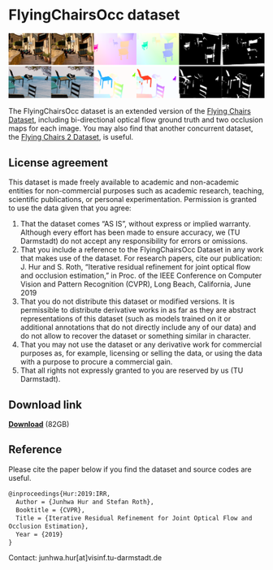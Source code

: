 # FlyingChairsOcc dataset

<img src=demo_img.png>

The FlyingChairsOcc dataset is an extended version of the <a href="https://lmb.informatik.uni-freiburg.de/resources/datasets/FlyingChairs.en.html" target="_blank">Flying Chairs Dataset</a>, including bi-directional optical flow ground truth and two occlusion maps for each image.
You may also find that another concurrent dataset, the <a href="https://lmb.informatik.uni-freiburg.de/resources/datasets/FlyingChairs.en.html" target="_blank">Flying Chairs 2 Dataset</a>, is useful.


## License agreement

This dataset is made freely available to academic and non-academic entities for non-commercial purposes such as academic research, teaching, scientific publications, or personal experimentation. Permission is granted to use the data given that you agree:

1. That the dataset comes “AS IS”, without express or implied warranty. Although every effort has been made to ensure accuracy, we (TU Darmstadt) do not accept any responsibility for errors or omissions.
2. That you include a reference to the FlyingChairsOcc Dataset in any work that makes use of the dataset. For research papers, cite our publication: J. Hur and S. Roth, “Iterative residual refinement for joint optical flow and occlusion estimation,” in Proc. of the IEEE Conference on Computer Vision and Pattern Recognition (CVPR), Long Beach, California, June 2019
3. That you do not distribute this dataset or modified versions. It is permissible to distribute derivative works in as far as they are abstract representations of this dataset (such as models trained on it or additional annotations that do not directly include any of our data) and do not allow to recover the dataset or something similar in character.
4. That you may not use the dataset or any derivative work for commercial purposes as, for example, licensing or selling the data, or using the data with a purpose to procure a commercial gain.
5. That all rights not expressly granted to you are reserved by us (TU Darmstadt).


## Download link

<a href="https://www.dropbox.com/s/x13u3nd2p5r5rz0/FlyingChairsOcc.tar.gz?dl=0" target="_blank"><b>Download</b></a>
(82GB)


## Reference

Please cite the paper below if you find the dataset and source codes are useful.  

    @inproceedings{Hur:2019:IRR,  
      Author = {Junhwa Hur and Stefan Roth},  
      Booktitle = {CVPR},  
      Title = {Iterative Residual Refinement for Joint Optical Flow and Occlusion Estimation},  
      Year = {2019}  
    }

Contact: junhwa.hur[at]visinf.tu-darmstadt.de
